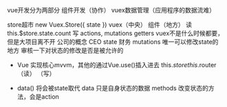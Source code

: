 vue开发分为两部分
组件开发（协作）  vuex数据管理（应用程序的数据流难）

store超市 new Vuex.Store({ state })
vuex（中央） 组件（地方）
读   this.$store.state.count
写   actions, mutations getters
vuex不是什么时候都要，但是大项目离不开
公司的概念
CEO  state
财务 mutations	唯一可以修改state的地方
	审核一下对状态的修改是否是被允许的

- Vue 实现核心mvvm，其他的通过Vue.use()插入进去
	this.$store
	this.$router
	（读）
	（写）

- data() 将会被state取代
	data 只是自身状态的数据
	methods 改变状态的方法，会是action